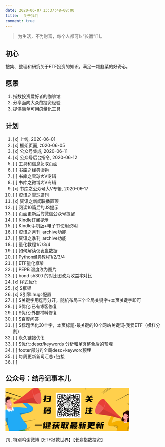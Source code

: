 ```yaml
---
date: 2020-06-07 13:37:48+08:00
title:  关于我们
comment: true
---
```


>为生活，不为财富，每个人都可以“长赢”[1]。

## 初心

搜集、整理和研究关于ETF投资的知识，满足一颗韭菜的好奇心。

## 愿景

1. 指数投资爱好者的咖啡馆
1. 分享面向大众的投资经验
2. 提供简单可用的量化工具

## 计划

1. [x] 上线, 2020-06-01
1. [x] 框架页面, 2020-06-05
1. [x] 公众号集成, 2020-06-11
1. [x] 公众号后台指令, 2020-06-12
1. [ ] 工具和信息获取页面
2. [ ] 书库之经典读物
3. [ ] 书库之雪球大V专辑
4. [ ] 书库之微博大V专辑
5. [x] 书库之公众号大V专辑, 2020-06-17
6. [ ] 资讯之雪球周刊
7. [x] 资讯之新闻联播置顶
10. [ ] 阅读10篇后的JS提示
11. [ ] 页面更新后的微信公众号提醒
12. [ ] Kindle订阅提示
13. [ ] Kindle手机版+电子书使用说明
14. [ ] 资讯之月刊, archive功能
15. [ ] 资讯之季刊, archive功能
16. [ ] 量化教程1/2/3/4
17. [ ] 如何解读仪表盘数据
18. [ ] Python经典教程1/2/3/4
19. [ ] ETF量化框架
20. [ ] PEPB 温度改为图片
20. [ ] bond sh300 的对比图改为收益率对比
21. [x] 样式优化
22. [x] S框架
23. [x] S引擎:hugo配置
23. [ ] S关键字用逗号分开，随机布局三个全局关键字+本页关键字即可
24. [ ] S优化:已有博客修复
25. [ ] S优化:外部材料修复
25. [ ] S百度问答
25. [ ] S标题优化30个字，本页标题-最关键的10个网站关键词-我爱ETF（横杠分割）
25. [ ] 永久链接优化
26. [ ] S优化:descr/keywords 分析和单页整合后的预埋
27. [ ] footer部分的全局desc+keyword预埋
26. [ ] 每周更新新闻汇总+链接
27. [ ] 


## 公众号：结丹记事本儿
<img src="/img/weixin_banner.png" style="width:400px;height:auto;" />


[1], 特别鸣谢微博【ETF拯救世界】【长赢指数投资】
